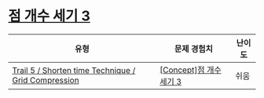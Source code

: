 # [점 개수 세기 3](https://www.codetree.ai/trails/complete/curated-cards/intro-count-number-of-points-3)

|유형|문제 경험치|난이도|
|---|---|---|
|[Trail 5 / Shorten time Technique / Grid Compression](https://www.codetree.ai/trail-info/intermediate-mid/)|[[Concept]점 개수 세기 3](https://www.codetree.ai/trails/complete/curated-cards/intro-count-number-of-points-3/)|쉬움|

